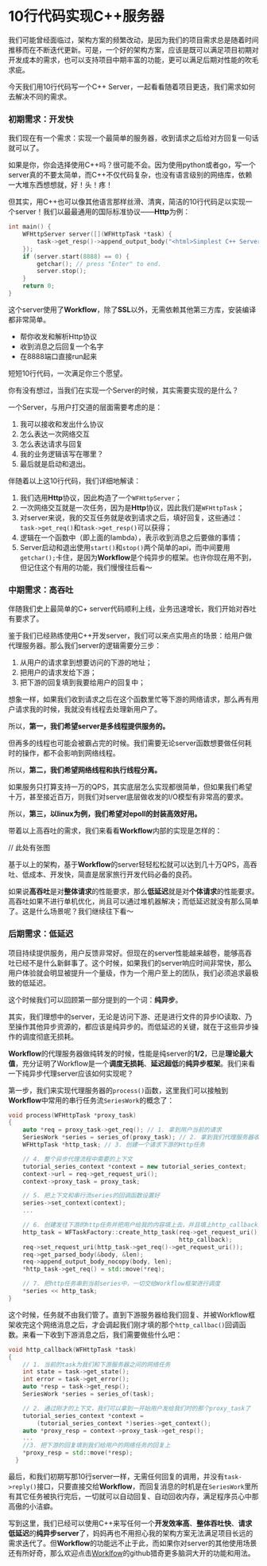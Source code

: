 # 10行代码实现C++服务器

我们可能曾经面临过，架构方案的频繁改动，是因为我们的项目需求总是随着时间推移而在不断迭代更新。可是，一个好的架构方案，应该是既可以满足项目初期对开发成本的需求，也可以支持项目中期丰富的功能，更可以满足后期对性能的吹毛求疵。

今天我们用10行代码写一个C++ Server，一起看看随着项目更迭，我们需求如何去解决不同的需求。

### 初期需求：开发快

我们现在有一个需求：实现一个最简单的服务器，收到请求之后给对方回复一句话就可以了。

如果是你，你会选择使用C++吗？很可能不会。因为使用python或者go，写一个server真的不要太简单，而C++不仅代码复杂，也没有语言级别的网络库，依赖一大堆东西想想就，好！头！疼！

但其实，用C++也可以像其他语言那样丝滑、清爽，简洁的10行代码足以实现一个server！我们以最最通用的国际标准协议——**Http**为例：

```cpp
int main() {
    WFHttpServer server([](WFHttpTask *task) {
        task->get_resp()->append_output_body("<html>Simplest C++ Server</html>");
    });
    if (server.start(8888) == 0) {
        getchar(); // press "Enter" to end.
        server.stop();
    }
    return 0;
}
```

这个server使用了**Workflow**，除了**SSL**以外，无需依赖其他第三方库，安装编译都非常简单。

- 帮你收发和解析Http协议
- 收到消息之后回复一个名字
- 在8888端口直接run起来

短短10行代码，一次满足你三个愿望。

你有没有想过，当我们在实现一个Server的时候，其实需要实现的是什么？

一个Server，与用户打交道的层面需要考虑的是：

1. 我可以接收和发出什么协议
2. 怎么表达一次网络交互
3. 怎么表达请求与回复
4. 我的业务逻辑该写在哪里？
5. 最后就是启动和退出。

伴随着以上这10行代码，我们详细地解读：

1. 我们选用**Http**协议，因此构造了一个``WFHttpServer``；
2. 一次网络交互就是一次任务，因为是**Http**协议，因此我们是``WFHttpTask``；
3. 对server来说，我的交互任务就是收到请求之后，填好回复，这些通过：``task->get_req()``和``task->get_resp()``可以获得；
4. 逻辑在一个函数中（即上面的lambda），表示收到消息之后要做的事情；
5. Server启动和退出使用``start()``和``stop()``两个简单的api，而中间要用``getchar();``卡住，是因为**Workflow**是个纯异步的框架。也许你现在用不到，但记住这个有用的功能，我们慢慢往后看～

### 中期需求：高吞吐

伴随我们史上最简单的C+ server代码顺利上线，业务迅速增长，我们开始对吞吐有要求了。

鉴于我们已经熟练使用C++开发server，我们可以来点实用点的场景：给用户做代理服务器。那么我们server的逻辑需要分三步：

1. 从用户的请求拿到想要访问的下游的地址；
2. 把用户的请求发给下游；
3. 把下游的回复填到我要给用户的回复中；

想象一样，如果我们收到请求之后在这个函数里忙等下游的网络请求，那么再有用户请求我的时候，我就没有线程去处理新用户了。

所以，**第一，我们希望server是多线程提供服务的。**

但再多的线程也可能会被霸占完的时候。我们需要无论server函数想要做任何耗时的操作，都不会影响到网络线程。

所以，**第二，我们希望网络线程和执行线程分离。**

如果服务只打算支持一万的QPS，其实底层怎么实现都很简单，但如果我们希望十万，甚至接近百万，则我们对server底层做收发的I/O模型有非常高的要求。

所以，**第三，以linux为例，我们希望对epoll的封装高效好用。**

带着以上高吞吐的需求，我们来看看**Workflow**内部的实现是怎样的：

// 此处有张图

基于以上的架构，基于**Workflow**的server轻轻松松就可以达到几十万QPS，高吞吐、低成本、开发快，简直是居家旅行开发代码必备的良药。

如果说**高吞吐**是对**整体请求**的性能要求，那么**低延迟**就是对**个体请求**的性能要求。高吞吐如果不进行单机优化，尚且可以通过堆机器解决；而低延迟就没有那么简单了。这是什么场景呢？我们继续往下看～

### 后期需求：低延迟

项目持续提供服务，用户反馈非常好。但现在的server性能越来越卷，能够高吞吐已经不是什么新鲜事了。这个时候，如果我们的server响应时间非常快，那么用户体验就会明显被提升一个量级，作为一个用户至上的团队，我们必须追求最极致的低延迟。

这个时候我们可以回顾第一部分提到的一个词：**纯异步**。

其实，我们理想中的server，无论是访问下游、还是进行文件的异步IO读取、乃至操作其他异步资源的，都应该是纯异步的。而低延迟的关键，就在于这些异步操作的调度彻底无损耗。

**Workflow**的代理服务器做纯转发的时候，性能是纯server的**1/2**，已是**理论最大值**，充分证明了Workflow是一个**调度无损耗**、**延迟超低**的**纯异步框架**。我们来看一下纯异步代理server应该如何实现呢？

第一步，我们来实现代理服务器的``process()``函数，这里我们可以接触到**Workflow**中常用的串行任务流``SeriesWork``的概念了：

```cpp
void process(WFHttpTask *proxy_task)
{
    auto *req = proxy_task->get_req(); // 1. 拿到用户当前的请求
    SeriesWork *series = series_of(proxy_task); // 2. 拿到我们代理服务器收到用户请求时所在的串行流series
    WFHttpTask *http_task; // 3. 创建一个请求下游的Http任务

    // 4. 整个异步代理流程中需要的上下文
    tutorial_series_context *context = new tutorial_series_context; 
    context->url = req->get_request_uri();
    context->proxy_task = proxy_task;

    // 5. 把上下文和串行流series的回调函数设置好
    series->set_context(context);
    ...

    // 6. 创建发往下游的http任务并把用户给我的内容填上去，并且填上http_callback回调函数
    http_task = WFTaskFactory::create_http_task(req->get_request_uri(), 0, 0,
                                                http_callback);
    req->set_request_uri(http_task->get_req()->get_request_uri());
    req->get_parsed_body(&body, &len);
    req->append_output_body_nocopy(body, len);
    *http_task->get_req() = std::move(*req);

    // 7. 把http任务串到当前series中，一切交给Workflow框架进行调度
    *series << http_task; 
}
```

这个时候，任务就不由我们管了。直到下游服务器给我们回复、并被Workflow框架收完这个网络消息之后，才会调起我们刚才填的那个``http_callbac()``回调函数。来看一下收到下游消息之后，我们需要做些什么吧：

```cpp
void http_callback(WFHttpTask *task)
{
    // 1. 当前的task为我们和下游服务器之间的网络任务
    int state = task->get_state();
    int error = task->get_error();
    auto *resp = task->get_resp();
    SeriesWork *series = series_of(task);

    // 2. 通过刚才的上下文，我们可以拿到一开始用户发给我们时的那个proxy_task了
    tutorial_series_context *context =
        (tutorial_series_context *)series->get_context();
    auto *proxy_resp = context->proxy_task->get_resp();
    ...
    //3. 把下游的回复填到我们给用户的网络任务的回复上
    *proxy_resp = std::move(*resp);
  }
```

最后，和我们初期写那10行server一样，无需任何回复的调用，并没有``task->reply()``接口，只要直接交给**Workflow**，而回复消息的时机是在``SeriesWork``里所有其它任务被执行完后，一切就可以自动回复、自动回收内存，满足程序员心中那高傲的小洁癖。

写到这里，我们已经可以使用C++来写任何一个**开发效率高**、**整体吞吐快**、**请求低延迟**的**纯异步server**了，妈妈再也不用担心我的架构方案无法满足项目长远的需求迭代了。但**Workflow**的功能远不止于此，而如果你对server的其他使用场景还有所好奇，那么欢迎点击[Worklfow](https://github.com/sogou/workflow)的github猎奇更多脑洞大开的功能和用法。
